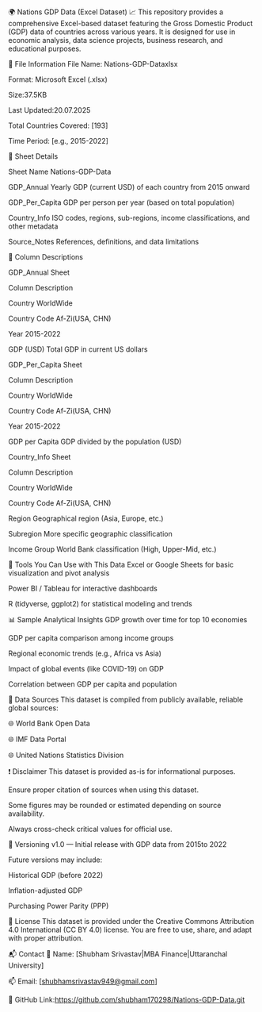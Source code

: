 🌍 Nations GDP Data (Excel Dataset) 📈
This repository provides a comprehensive Excel-based dataset featuring the Gross Domestic Product (GDP) data of countries across various years. It is designed for use in economic analysis, data science projects, business research, and educational purposes.

📁 File Information
File Name: Nations-GDP-Dataxlsx

Format: Microsoft Excel (.xlsx)

Size:37.5KB

Last Updated:20.07.2025

Total Countries Covered: [193]

Time Period: [e.g., 2015-2022]

📑 Sheet Details

Sheet Name	Nations-GDP-Data

GDP_Annual	Yearly GDP (current USD) of each country from 2015 onward

GDP_Per_Capita	GDP per person per year (based on total population)

Country_Info	ISO codes, regions, sub-regions, income classifications, and other metadata

Source_Notes	References, definitions, and data limitations

🧾 Column Descriptions

GDP_Annual Sheet

Column	Description

Country	 WorldWide

Country Code Af-Zi(USA, CHN)

Year	2015-2022

GDP (USD)	Total GDP in current US dollars

GDP_Per_Capita Sheet

Column	Description

Country	 WorldWide

Country Code	Af-Zi(USA, CHN)

Year	2015-2022

GDP per Capita	GDP divided by the population (USD)

Country_Info Sheet

Column	Description

Country	 WorldWide

Country Code Af-Zi(USA, CHN)

Region	Geographical region (Asia, Europe, etc.)

Subregion	More specific geographic classification

Income Group	World Bank classification (High, Upper-Mid, etc.)

🧠 Tools You Can Use with This Data
Excel or Google Sheets for basic visualization and pivot analysis

Power BI / Tableau for interactive dashboards


R (tidyverse, ggplot2) for statistical modeling and trends


📊 Sample Analytical Insights
GDP growth over time for top 10 economies

GDP per capita comparison among income groups

Regional economic trends (e.g., Africa vs Asia)

Impact of global events (like COVID-19) on GDP

Correlation between GDP per capita and population

📌 Data Sources
This dataset is compiled from publicly available, reliable global sources:

🌐 World Bank Open Data

🌐 IMF Data Portal

🌐 United Nations Statistics Division

❗ Disclaimer
This dataset is provided as-is for informational purposes.

Ensure proper citation of sources when using this dataset.

Some figures may be rounded or estimated depending on source availability.

Always cross-check critical values for official use.

🚀 Versioning
v1.0 — Initial release with GDP data from 2015to 2022

Future versions may include:

Historical GDP (before 2022)

Inflation-adjusted GDP

Purchasing Power Parity (PPP)

🧾 License
This dataset is provided under the Creative Commons Attribution 4.0 International (CC BY 4.0) license. You are free to use, share, and adapt with proper attribution.


📬 Contact
📧 Name: [Shubham Srivastav|MBA Finance|Uttaranchal University]

📫 Email: [shubhamsrivastav949@gmail.com]

🔗 GitHub Link:https://github.com/shubham170298/Nations-GDP-Data.git
